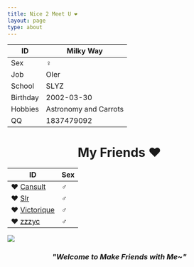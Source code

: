 ```yaml
---
title: Nice 2 Meet U ❤
layout: page
type: about
---
```


ID | Milky Way
------------ | -------------
Sex| ♀
Job | OIer
School | SLYZ
Birthday | 2002-03-30
Hobbies | Astronomy and Carrots
QQ | 1837479092

# <center>My Friends ❤</center>

ID | Sex
---------- | ----------
❤ [Cansult](https://www.cansult.ga/) | ♂
❤ [Slr](https://blog.csdn.net/slr2002/) | ♂
❤ [Victorique](https://www.cnblogs.com/victorique/) | ♂
❤ [zzzyc](http://www.cnblogs.com/zzzyc/) | ♂

![](https://milky-w.github.io/assets/images/avatar.gif)

### *<center>"Welcome to Make Friends with Me~"</center>*
